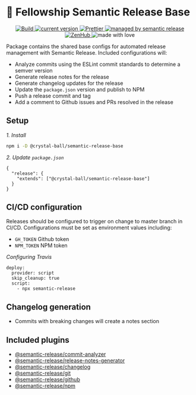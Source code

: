 # 🔮 Fellowship Semantic Release Base

<p align="center">
  <a href="https://travis-ci.com/crystal-ball/semantic-release-base">
    <img src="https://travis-ci.com/crystal-ball/semantic-release-base.svg?branch=master" alt="Build">
  </a>
  <a href="https://www.npmjs.com/package/@crystal-ball/semantic-release-base">
    <img src="https://img.shields.io/npm/v/@crystal-ball/semantic-release-base.svg?style=flat-square" alt="current version">
  </a>
  <a href="https://github.com/prettier/prettier" target="_blank" rel="noopener noreferrer">
    <img src="https://img.shields.io/badge/styled_with-prettier-ff69b4.svg" alt="Prettier">
  </a>
  <a href="https://github.com/semantic-release/semantic-release" target="_blank" rel="noopener noreferrer">
    <img src="https://img.shields.io/badge/%20%20%F0%9F%93%A6%F0%9F%9A%80-semantic_release-e10079.svg" alt="managed by semantic release">
  </a>
  <a href="https://www.zenhub.com/" target="_blank" rel="noopener noreferrer">
    <img src="https://img.shields.io/badge/shipping_faster_with-ZenHub-5e60ba.svg?style=flat-square" alt="ZenHub" />
  </a>
  <img src="https://img.shields.io/badge/%20%20%F0%9F%A6%84%F0%9F%8C%88-made_with_love-ce068b.svg" alt="made with love" />
</p>

Package contains the shared base configs for automated release management with
Semantic Release. Included configurations will:

- Analyze commits using the ESLint commit standards to determine a semver
  version
- Generate release notes for the release
- Generate changelog updates for the release
- Update the `package.json` version and publish to NPM
- Push a release commit and tag
- Add a comment to Github issues and PRs resolved in the release

## Setup

_1. Install_

```sh
npm i -D @crystal-ball/semantic-release-base
```

_2. Update `package.json`_

```
{
  "release": {
    "extends": ["@crystal-ball/semantic-release-base"]
  }
}
```

## CI/CD configuration

Releases should be configured to trigger on change to master branch in CI/CD.
Configurations must be set as environment values including:

- `GH_TOKEN` Github token
- `NPM_TOKEN` NPM token

_Configuring Travis_

```
deploy:
  provider: script
  skip_cleanup: true
  script:
    - npx semantic-release
```

## Changelog generation

- Commits with breaking changes will create a notes section

## Included plugins

- [@semantic-release/commit-analyzer][]
- [@semantic-release/release-notes-generator][]
- [@semantic-release/changelog][]
- [@semantic-release/git][]
- [@semantic-release/github][]
- [@semantic-release/npm][]

 <!-- Links -->

[@semantic-release/commit-analyzer]:
  https://github.com/semantic-release/commit-analyzer
[@semantic-release/release-notes-generator]:
  https://github.com/semantic-release/release-notes-generator
[@semantic-release/changelog]: https://github.com/semantic-release/changelog
[@semantic-release/git]: https://github.com/semantic-release/git
[@semantic-release/github]: https://github.com/semantic-release/github
[@semantic-release/npm]: https://github.com/semantic-release/npm
